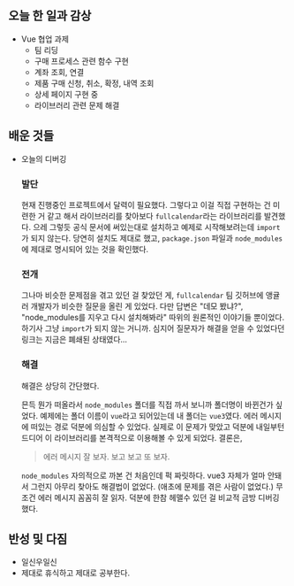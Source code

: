 ## 오늘 한 일과 감상
- Vue 협업 과제
  - 팀 리딩
  - 구매 프로세스 관련 함수 구현
   - 계좌 조회, 연결
   - 제품 구매 신청, 취소, 확정, 내역 조회
  - 상세 페이지 구현 중
   - 라이브러리 관련 문제 해결

## 배운 것들
- 오늘의 디버깅
  
  ### 발단

  현재 진행중인 프로젝트에서 달력이 필요했다. 그렇다고 이걸 직접 구현하는 건 미련한 거 같고 해서 라이브러리를 찾아보다 `fullcalendar`라는 라이브러리를 발견했다. 으레 그렇듯 공식 문서에 써있는대로 설치하고 예제로 시작해보려는데 `import`가 되지 않는다. 당연히 설치도 제대로 했고, `package.json` 파일과 `node_modules`에 제대로 명시되어 있는 것을 확인했다. 

  ### 전개

  그나마 비슷한 문제점을 겪고 있던 걸 찾았던 게, `fullcalendar` 팀 깃허브에 앵귤러 개발자가 비슷한 질문을 올린 게 있었다. 다만 답변은 "데모 봤냐?", "node_modules를 지우고 다시 설치해봐라" 따위의 원론적인 이야기들 뿐이었다. 하기사 그냥 `import`가 되지 않는 거니까. 심지어 질문자가 해결을 얻을 수 있었다던 링크는 지금은 폐쇄된 상태였다... 

  ### 해결

  해결은 상당히 간단했다.  

  믄득 뭔가 떠올라서 `node_modules` 폴더를 직접 까서 보니까 폴더명이 바뀐건가 싶었다. 예제에는 폴더 이름이 `vue`라고 되어있는데 내 폴더는 `vue3`였다. 에러 메시지에 떠있는 경로 덕분에 의심할 수 있었다. 실제로 이 문제가 맞았고 덕분에 내일부턴 드디어 이 라이브러리를 본격적으로 이용해볼 수 있게 되었다. 결론은,

  > 에러 메시지 잘 보자. 보고 보고 또 보자.

  `node_modules` 자의적으로 까본 건 처음인데 퍽 짜릿하다. vue3 자체가 얼마 안돼서 그런지 아무리 찾아도 해결법이 없었다. (애초에 문제를 겪은 사람이 없었다.) 무조건 에러 메시지 꼼꼼히 잘 읽자. 덕분에 한참 헤맬수 있던 걸 비교적 금방 디버깅했다.

## 반성 및 다짐

- 일신우일신
- 제대로 휴식하고 제대로 공부한다.
